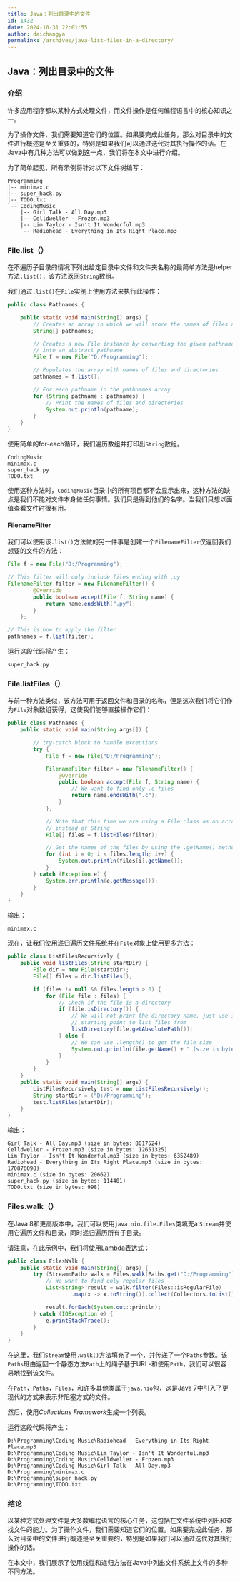 ```yaml
---
title: Java：列出目录中的文件
id: 1432
date: 2024-10-31 22:01:55
author: daichangya
permalink: /archives/java-list-files-in-a-directory/
---
```


## Java：列出目录中的文件

### 介绍

许多应用程序都以某种方式处理文件，而文件操作是任何编程语言中的核心知识之一。

为了操作文件，我们需要知道它们的位置。如果要完成此任务，那么对目录中的文件进行概述是至关重要的，特别是如果我们可以通过迭代对其执行操作的话。在Java中有几种方法可以做到这一点，我们将在本文中进行介绍。

为了简单起见，所有示例将针对以下文件树编写：

```
Programming
|-- minimax.c
|-- super_hack.py
|-- TODO.txt
`-- CodingMusic
    |-- Girl Talk - All Day.mp3
    |-- Celldweller - Frozen.mp3
    |-- Lim Taylor - Isn't It Wonderful.mp3
    `-- Radiohead - Everything in Its Right Place.mp3

```

### File.list（）

在不遍历子目录的情况下列出给定目录中文件和文件夹名称的最简单方法是helper方法`.list()`，该方法返回`String`数组。

我们通过`.list()`在`File`实例上使用方法来执行此操作：

```java
public class Pathnames {

    public static void main(String[] args) {
        // Creates an array in which we will store the names of files and directories
        String[] pathnames;

        // Creates a new File instance by converting the given pathname string
        // into an abstract pathname
        File f = new File("D:/Programming");

        // Populates the array with names of files and directories
        pathnames = f.list();

        // For each pathname in the pathnames array
        for (String pathname : pathnames) {
            // Print the names of files and directories
            System.out.println(pathname);
        }
    }
}

```

使用简单的for-each循环，我们遍历数组并打印出`String`数组。

```
CodingMusic
minimax.c
super_hack.py
TODO.txt

```

使用这种方法时，`CodingMusic`目录中的所有项目都不会显示出来，这种方法的缺点是我们不能对文件本身做任何事情。我们只是得到他们的名字。当我们只想以面值查看文件时很有用。

#### FilenameFilter

我们可以使用该`.list()`方法做的另一件事是创建一个`FilenameFilter`仅返回我们想要的文件的方法：

```java
File f = new File("D:/Programming");

// This filter will only include files ending with .py
FilenameFilter filter = new FilenameFilter() {
        @Override
        public boolean accept(File f, String name) {
            return name.endsWith(".py");
        }
    };

// This is how to apply the filter
pathnames = f.list(filter);

```

运行这段代码将产生：

```
super_hack.py

```

### File.listFiles（）

与前一种方法类似，该方法可用于返回文件和目录的名称，但是这次我们将它们作为`File`对象数组获得，这使我们能够直接操作它们：

```java
public class Pathnames {
    public static void main(String args[]) {

        // try-catch block to handle exceptions
        try {
            File f = new File("D:/Programming");

            FilenameFilter filter = new FilenameFilter() {
                @Override
                public boolean accept(File f, String name) {
                    // We want to find only .c files
                    return name.endsWith(".c");
                }
            };

            // Note that this time we are using a File class as an array,
            // instead of String
            File[] files = f.listFiles(filter);

            // Get the names of the files by using the .getName() method
            for (int i = 0; i < files.length; i++) {
                System.out.println(files[i].getName());
            }
        } catch (Exception e) {
            System.err.println(e.getMessage());
        }
    }
}

```

输出：

```
minimax.c

```

现在，让我们使用递归遍历文件系统并在`File`对象上使用更多方法：

```java
public class ListFilesRecursively {
    public void listFiles(String startDir) {
        File dir = new File(startDir);
        File[] files = dir.listFiles();

        if (files != null && files.length > 0) {
            for (File file : files) {
                // Check if the file is a directory
                if (file.isDirectory()) {
                    // We will not print the directory name, just use it as a new
                    // starting point to list files from
                    listDirectory(file.getAbsolutePath());
                } else {
                    // We can use .length() to get the file size
                    System.out.println(file.getName() + " (size in bytes: " + file.length()+")");
                }
            }
        }
    }
    public static void main(String[] args) {
        ListFilesRecursively test = new ListFilesRecursively();
        String startDir = ("D:/Programming");
        test.listFiles(startDir);
    }
}

```

输出：

```
Girl Talk - All Day.mp3 (size in bytes: 8017524)
Celldweller - Frozen.mp3 (size in bytes: 12651325)
Lim Taylor - Isn't It Wonderful.mp3 (size in bytes: 6352489)
Radiohead - Everything in Its Right Place.mp3 (size in bytes: 170876098)
minimax.c (size in bytes: 20662)
super_hack.py (size in bytes: 114401)
TODO.txt (size in bytes: 998)

```

### Files.walk（）

在Java 8和更高版本中，我们可以使用`java.nio.file.Files`类填充a `Stream`并使用它遍历文件和目录，同时递归遍历所有子目录。

请注意，在此示例中，我们将使用[Lambda表达式](https://blog.jsdiff.com/archives/lambda-expressions-in-java)：

```java
public class FilesWalk {
    public static void main(String[] args) {
        try (Stream<Path> walk = Files.walk(Paths.get("D:/Programming"))) {
            // We want to find only regular files
            List<String> result = walk.filter(Files::isRegularFile)
                    .map(x -> x.toString()).collect(Collectors.toList());

            result.forEach(System.out::println);
        } catch (IOException e) {
            e.printStackTrace();
        }
    }
}

```

在这里，我们`Stream`使用`.walk()`方法填充了一个，并传递了一个`Paths`参数。该`Paths`班由返回一个静态方法`Path`上的绳子基于URI -和使用`Path`，我们可以很容易地找到该文件。

在`Path`，`Paths`，`Files`，和许多其他类属于`java.nio`包，这是Java 7中引入了更现代的方式来表示非阻塞方式的文件。

然后，使用*Collections Framework*生成一个列表。

运行这段代码将产生：

```
D:\Programming\Coding Music\Radiohead - Everything in Its Right Place.mp3
D:\Programming\Coding Music\Lim Taylor - Isn't It Wonderful.mp3
D:\Programming\Coding Music\Celldweller - Frozen.mp3
D:\Programming\Coding Music\Girl Talk - All Day.mp3
D:\Programming\minimax.c
D:\Programming\super_hack.py
D:\Programming\TODO.txt

```

### 结论

以某种方式处理文件是大多数编程语言的核心任务，这包括在文件系统中列出和查找文件的能力。为了操作文件，我们需要知道它们的位置。如果要完成此任务，那么对目录中的文件进行概述是至关重要的，特别是如果我们可以通过迭代对其执行操作的话。

在本文中，我们展示了使用线性和递归方法在Java中列出文件系统上文件的多种不同方法。
